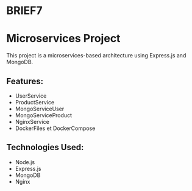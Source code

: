 # BRIEF7
# Microservices Project
This project is a microservices-based architecture using Express.js and MongoDB.

## Features:
- UserService
- ProductService 
- MongoServiceUser
- MongoServiceProduct
- NginxService
- DockerFiles et DockerCompose

## Technologies Used:
- Node.js
- Express.js
- MongoDB
- Nginx







